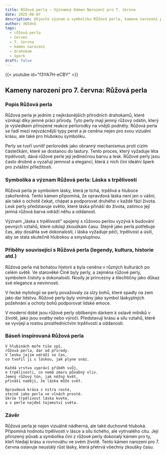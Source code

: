 ```yaml
---
title: Růžová perla – Významný Kámen Narození pro 7. června
date: 2025-06-07
description: Objevte význam a symboliku Růžová perla, kamene narození pro 7. června, který symbolizuje Láska s trpělivostí. Přečtěte si legendy a inspirující příběhy.
author: 365dnů
tags:
  - růžová perla
  - červen
  - 7. června
  - kámen narození
  - drahokam
  - šperk
draft: false
---
```


{{< youtube id="f3YA7H-eCBY" >}}

## Kameny narození pro 7. června: Růžová perla

### Popis Růžová perla

Růžová perla je jedním z nejkrásnějších přírodních drahokamů, které vznikají díky jemné práci přírody. Tyto perly mají jemný růžový odstín, který je výsledkem přirozené reakce perlorodky na vnější podněty. Růžová perla se řadí mezi nejvzácnější typy perel a je ceněna nejen pro svou vizuální krásu, ale také pro hlubokou symboliku.

Perly se tvoří uvnitř perlorodek jako obranný mechanismus proti cizím částečkám, které se dostanou do lastury. Tento proces, který vyžaduje léta trpělivosti, dává růžové perle její jedinečnou barvu a lesk. Růžové perly jsou často drobné a vyzařují jemnost a eleganci, která z nich činí ideální šperk pro zvláštní příležitosti.

### Symbolika a význam Růžová perla: Láska s trpělivostí

Růžová perla je symbolem lásky, která je tichá, trpělivá a hluboce zakořeněná. Tento kámen připomíná, že opravdová láska není jen o vášni, ale také o ochotě čekat, chápat a podporovat druhého v každé fázi života. Lesk perly představuje světlo, které láska přináší do života, zatímco její jemná růžová barva odráží něhu a oddanost.

Význam „láska s trpělivostí“ spojený s růžovou perlou vyzývá k budování pevných vztahů, které odolají zkouškám času. Stejně jako perla potřebuje čas, aby dosáhla své dokonalosti, i láska vyžaduje péči, trpělivost a úsilí, aby se stala skutečně hlubokou a smysluplnou.

### Příběhy související s Růžová perla (legendy, kultura, historie atd.)

Růžová perla má bohatou historii a byla ceněna v různých kulturách po celém světě. Ve starověké Číně byly perly, a zejména růžové perly, symbolem čistoty a dokonalosti. Nosily je princezny a šlechtičny jako důkaz své elegance a nevinnosti.

V řecké mytologii se perly považovaly za slzy bohů, které spadly na zem jako dar lidstvu. Růžové perly byly vnímány jako symbol láskyplných požehnání a ochoty bohů podporovat lidské emoce.

V moderní době jsou růžové perly oblíbeným dárkem k oslavě milníků v životě, jako jsou svatby nebo výročí. Představují krásu a sílu vztahů, které se vyvíjejí a rostou prostřednictvím trpělivosti a oddanosti.

### Báseň inspirovaná Růžová perla

```
V hlubinách moře tiše spí,  
růžová perla, dar od přírody.  
V lesku jejím odráží se čas,  
co tvořil ji s láskou, jak plyne snáz.

Každá vrstva vypráví příběh svůj,  
o trpělivosti, co nemá zmaru půvabný vliv.  
Jemný růžový tón, jak něžný květ,  
přináší naději, že láska může svět.

Opravdová krása z nitra roste,  
stejně jako perla ve vlnách prosté.  
Skrze trpělivost láska kvete,  
a v perle najdeš tajemství světa.
```

### Závěr

Růžová perla je nejen vizuálně nádherná, ale také duchovně hluboká. Připomíná hodnotu trpělivosti v lásce a sílu tichého, ale vytrvalého citu. Její přirozený půvab a symbolika činí z růžové perly dokonalý kámen pro ty, kteří hledají krásu a rovnováhu ve svém životě. Tento kámen narození pro 7. června oslavuje neustálý růst lásky, která přetrvá všechny zkoušky času.